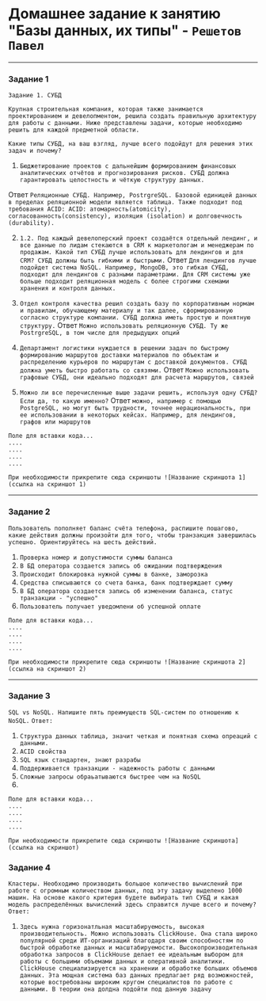 # Домашнее задание к занятию "Базы данных, их типы" - `Решетов Павел`

---

### Задание 1

`Задание 1. СУБД`

`Крупная строительная компания, которая также занимается проектированием и девелопментом, решила создать правильную архитектуру для работы с данными. Ниже представлены задачи, которые необходимо решить для каждой предметной области.`

`Какие типы СУБД, на ваш взгляд, лучше всего подойдут для решения этих задач и почему?`



1. `Бюджетирование проектов с дальнейшим формированием финансовых аналитических отчётов и прогнозирования рисков. СУБД должна гарантировать целостность и чёткую структуру данных.`

Ответ
`Реляционные СУБД. Например, PostrgreSQL. Базовой единицей данных в пределах реляционной модели является таблица. Также подходит под требования ACID: ACID: атомарность(atomicity), согласованность(consistency), изоляция (isolation) и долговечность (durability).`

2. `1.2. Под каждый девелоперский проект создаётся отдельный лендинг, и все данные по лидам стекаются в CRM к маркетологам и менеджерам по продажам. Какой тип СУБД лучше использовать для лендингов и для CRM? СУБД должны быть гибкими и быстрыми.`
Ответ
`Для лендингов лучше подойдет система NoSQL. Например, MongoDB, это гибкая СУБД, подходит для лендингов с разными параметрами. Для CRM системы уже больше подходит реляционная модель с более строгими схемами хранения и контроля данных.`

3. `Отдел контроля качества решил создать базу по корпоративным нормам и правилам, обучающему материалу и так далее, сформированную согласно структуре компании. СУБД должна иметь простую и понятную структуру.`
Ответ
`Можно использовать реляционную СУБД. Ту же PostrgreSQL, в том числе для предыдущих опций`

4. `Департамент логистики нуждается в решении задач по быстрому формированию маршрутов доставки материалов по объектам и распределению курьеров по маршрутам с доставкой документов. СУБД должна уметь быстро работать со связями.`
Ответ
`Можно использовать графовые СУБД, они идеально подходят для расчета маршрутов, связей`

5. `Можно ли все перечисленные выше задачи решить, используя одну СУБД? Если да, то какую именно?`
Ответ
`можно, например с помощью PostgreSQL, но могут быть трудности, точнее нерациональность, при ее использовании в некоторых кейсах. Например, для лендингов, графов или маршрутов`

```
Поле для вставки кода...
....
....
....
....
```

`При необходимости прикрепитe сюда скриншоты
![Название скриншота 1](ссылка на скриншот 1)`


---

### Задание 2

`Пользователь пополняет баланс счёта телефона, распишите пошагово, какие действия должны произойти для того, чтобы транзакция завершилась успешно. Ориентируйтесь на шесть действий.`

1. `Проверка номер и допустимости суммы баланса`
2. `В БД оператора создается запись об ожидании подтверждения`
3. `Происходит блокировка нужной суммы в банке, заморозка`
4. `Средства списываются со счета банка, банк подтверждает сумму`
5. `В БД оператора создается запись об изменении баланса, статус транзакции - "успешно"`
6. `Пользователь получает уведомлени об успешной оплате`

```
Поле для вставки кода...
....
....
....
....
```

`При необходимости прикрепитe сюда скриншоты
![Название скриншота 2](ссылка на скриншот 2)`


---

### Задание 3

`SQL vs NoSQL. Напишите пять преимуществ SQL-систем по отношению к NoSQL.`
`Ответ:`

1. `Структура данных таблица, значит четкая и понятная схема опреаций с данными.`
2. `ACID свойства`
3. `SQL язык стандартен, знают разрабы`
4. `Поддерживается транзакции - надежность работы с данными`
5. `Сложные запросы обраьатываются быстрее чем на NoSQL`
6. 

```
Поле для вставки кода...
....
....
....
....
```

`При необходимости прикрепитe сюда скриншоты
![Название скриншота](ссылка на скриншот)`

### Задание 4

`Кластеры. Необходимо производить большое количество вычислений при работе с огромным количеством данных, под эту задачу выделено 1000 машин. На основе какого критерия будете выбирать тип СУБД и какая модель распределённых вычислений здесь справится лучше всего и почему?`
`Ответ:`

1. `Здесь нужна горизонатльная масштабируемость, высокая производительность. Можно использовать ClickHouse. Она стала широко популярной среди ИТ-организаций благодаря своим способностям по быстрой обработке данных и масштабируемости. Высокопроизводительная обработка запросов в ClickHouse делает ее идеальным выбором для работы с большими объемами данных и оперативной аналитики. ClickHouse специализируется на хранении и обработке больших объемов данных. Эта мощная система баз данных предлагает ряд возможностей, которые востребованы широким кругом специалистов по работе с данными. В теории она долдна подойти под данную задачу`

